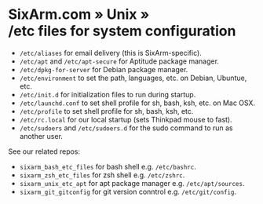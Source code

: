 # SixArm.com » Unix » <br> /etc files for system configuration

  * `/etc/aliases` for email delivery (this is SixArm-specific).
  * `/etc/apt` and `/etc/apt-secure` for Aptitude package manager.
  * `/etc/dpkg-for-server` for Debian package manager.
  * `/etc/environment` to set the path, languages, etc. on Debian, Ubuntue, etc.
  * `/etc/init.d` for initialization files to run during startup.
  * `/etc/launchd.conf` to set shell profile for sh, bash, ksh, etc. on Mac OSX. 
  * `/etc/profile` to set shell profile for sh, bash, ksh, etc. 
  * `/etc/rc.local` for our local startup (sets Thinkpad mouse to fast).
  * `/etc/sudoers` and `/etc/sudoers.d` for the sudo command to run as another user.

See our related repos:

  * `sixarm_bash_etc_files` for bash shell e.g. `/etc/bashrc`.
  * `sixarm_zsh_etc_files` for zsh shell e.g. `/etc/zshrc`.
  * `sixarm_unix_etc_apt` for apt package manager e.g. `/etc/apt/sources`.
  * `sixarm_git_gitconfig` for git version conntrol e.g. `/etc/git/config`.
